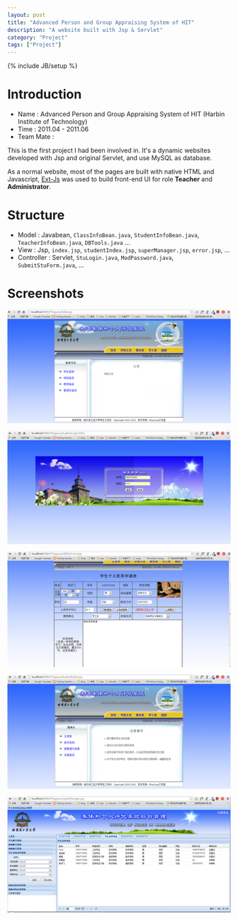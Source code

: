 ```yaml
---
layout: post
title: "Advanced Person and Group Appraising System of HIT"
description: "A website built with Jsp & Servlet"
category: "Project"
tags: ["Project"]
---
```

{% include JB/setup %}

# Introduction

* Name : Advanced Person and Group Appraising System of HIT (Harbin Institute of Technology)
* Time : 2011.04 - 2011.06
* Team Mate : 

This is the first project I had been involved in. It's a dynamic websites developed with Jsp and original Servlet, and use MySQL as database.

As a normal website, most of the pages are built with native HTML and Javascript, [Ext-Js][Ext-Js] was used to build front-end UI for role **Teacher** and **Administrator**. 

<!-- more -->

# Structure

* Model : Javabean, `ClassInfoBean.java`, `StudentInfoBean.java`, `TeacherInfoBean.java`, `DBTools.java` ...
* View : Jsp, `index.jsp`, `studentIndex.jsp`, `superManager.jsp`, `error.jsp`, ...
* Controller : Servlet, `StuLogin.java`, `ModPassword.java`, `SubmitStuForm.java`, ...

# Screenshots

![index.png][index.png]

![loginpage.png][loginpage.png]

![studentForm.png][studentForm.png]

![studentIndex.png][studentIndex.png]

![superManager.png][superManager.png]






[index.png]: /assets/images/Projects/Pingyou/index.png "index page"
[loginpage.png]: /assets/images/Projects/Pingyou/loginpage.png "login page"
[studentForm.png]: /assets/images/Projects/Pingyou/studentForm.png "student form"
[studentIndex.png]: /assets/images/Projects/Pingyou/studentIndex.png "student index page"
[superManager.png]: /assets/images/Projects/Pingyou/superManager.png "superManager index page"

[Ext-Js]: http://www.sencha.com/products/extjs/ "Ext-Js"